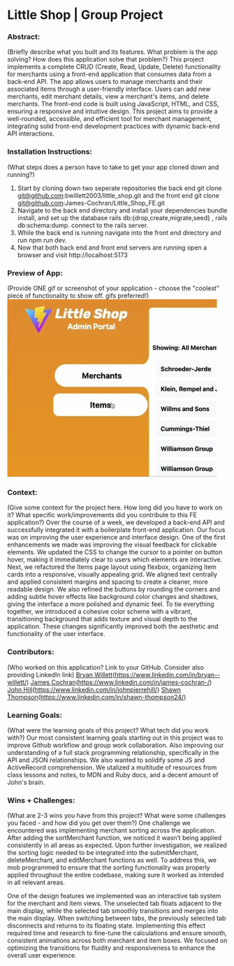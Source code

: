 # Little Shop | Group Project

### Abstract:
(Briefly describe what you built and its features. What problem is the app solving? How does this application solve that problem?)
  This project implements a complete CRUD (Create, Read, Update, Delete) functionality for merchants using a front-end application that consumes data from a back-end API. The app allows users to manage merchants and their associated items through a user-friendly interface. Users can add new merchants, edit merchant details, view a merchant's items, and delete merchants. The front-end code is built using JavaScript, HTML, and CSS, ensuring a responsive and intuitive design. This project aims to provide a well-rounded, accessible, and efficient tool for merchant management, integrating solid front-end development practices with dynamic back-end API interactions.

### Installation Instructions:
(What steps does a person have to take to get your app cloned down and running?)
  1) Start by cloning down two seperate repositories the back end git clone git@github.com:bwillett2003/little_shop.git and the front end git clone git@github.com:James-Cochran/Little_Shop_FE.git
  2) Navigate to the back end directory and install your dependencies bundle install, and set up the database rails db:{drop,create,migrate,seed} , rails db:schema:dump.
      connect to the rails server.
  3)  While the back end is running navigate into the front end directory and run npm run dev.
  4) Now that both back end and front end servers are running open a browser and visit http://localhost:5173

### Preview of App:
(Provide ONE gif or screenshot of your application - choose the "coolest" piece of functionality to show off. gifs preferred!)
  ![Little Shop](https://github.com/James-Cochran/Little_Shop_FE/blob/main/LittleShop.gif)

### Context:
(Give some context for the project here. How long did you have to work on it? What specific work/improvements did you contribute to this FE application?)
  Over the course of a week, we developed a back-end API and successfully integrated it with a boilerplate front-end application. Our focus was on improving the user experience and interface design.
One of the first enhancements we made was improving the visual feedback for clickable elements. We updated the CSS to change the cursor to a pointer on button hover, making it immediately clear to users which elements are interactive.
Next, we refactored the Items page layout using flexbox, organizing item cards into a responsive, visually appealing grid. We aligned text centrally and applied consistent margins and spacing to create a cleaner, more readable design.
We also refined the buttons by rounding the corners and adding subtle hover effects like background color changes and shadows, giving the interface a more polished and dynamic feel. To tie everything together, we introduced a cohesive color scheme with a vibrant, transitioning background that adds texture and visual depth to the application. These changes significantly improved both the aesthetic and functionality of the user interface.

### Contributors:
(Who worked on this application? Link to your GitHub. Consider also providing LinkedIn link)
  [Bryan Willett](https://github.com/bwillett2003)(https://www.linkedin.com/in/bryan--willett/)
  [James Cochran](https://github.com/James-Cochran)(https://www.linkedin.com/in/james-cochran-/)
  [John Hill](https://github.com/jphill19)(https://www.linkedin.com/in/johnpierrehill/)
  [Shawn Thompson](https://github.com/SThompson05)(https://www.linkedin.com/in/shawn-thompson24/)

### Learning Goals:
(What were the learning goals of this project? What tech did you work with?)
  Our most consistent learning goals starting out in this project was to improve Github workflow and group work collaboration.  Also improving our understanding of a full stack    programming relationship, specifically in the API and JSON relationships.  We also wanted to solidify some JS and ActiveRecord comprehension.  We utalized a multitude of resources from class lessons and notes, to MDN and Ruby docs, and a decent amount of John's brain.

### Wins + Challenges:
(What are 2-3 wins you have from this project? What were some challenges you faced - and how did you get over them?)
  One challenge we encountered was implementing merchant sorting across the application. After adding the sortMerchant function, we noticed it wasn’t being applied consistently in all areas as expected. Upon further investigation, we realized the sorting logic needed to be integrated into the submitMerchant, deleteMerchant, and editMerchant functions as well. To address this, we mob programmed to ensure that the sorting functionality was properly applied throughout the entire codebase, making sure it worked as intended in all relevant areas.

  One of the design features we implemented was an interactive tab system for the merchant and item views. The unselected tab floats adjacent to the main display, while the selected tab smoothly transitions and merges into the main display. When switching between tabs, the previously selected tab disconnects and returns to its floating state. Implementing this effect required time and research to fine-tune the calculations and ensure smooth, consistent animations across both merchant and item boxes. We focused on optimizing the transitions for fluidity and responsiveness to enhance the overall user experience.